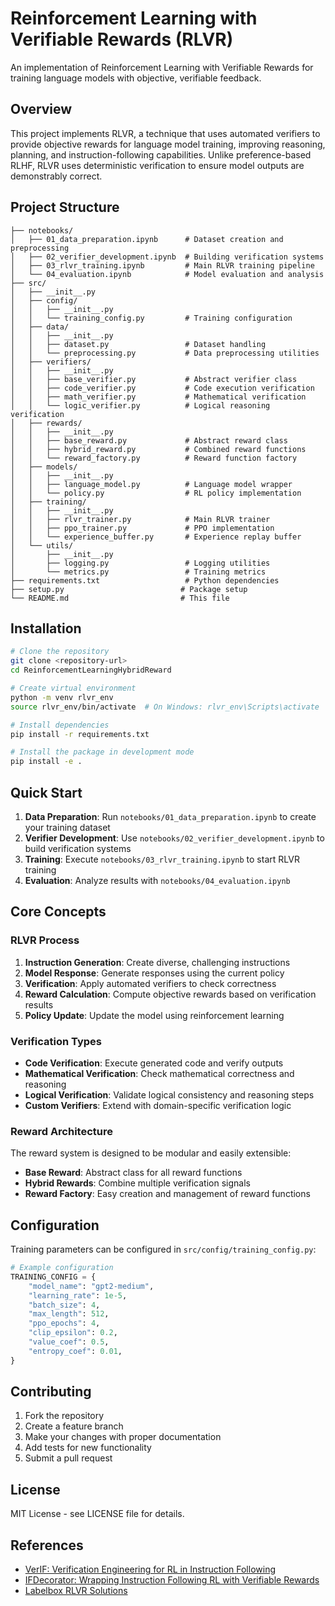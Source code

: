 # Reinforcement Learning with Verifiable Rewards (RLVR)

An implementation of Reinforcement Learning with Verifiable Rewards for training language models with objective, verifiable feedback.

## Overview

This project implements RLVR, a technique that uses automated verifiers to provide objective rewards for language model training, improving reasoning, planning, and instruction-following capabilities. Unlike preference-based RLHF, RLVR uses deterministic verification to ensure model outputs are demonstrably correct.

## Project Structure

```
├── notebooks/
│   ├── 01_data_preparation.ipynb      # Dataset creation and preprocessing
│   ├── 02_verifier_development.ipynb  # Building verification systems
│   ├── 03_rlvr_training.ipynb         # Main RLVR training pipeline
│   └── 04_evaluation.ipynb            # Model evaluation and analysis
├── src/
│   ├── __init__.py
│   ├── config/
│   │   ├── __init__.py
│   │   └── training_config.py         # Training configuration
│   ├── data/
│   │   ├── __init__.py
│   │   ├── dataset.py                 # Dataset handling
│   │   └── preprocessing.py           # Data preprocessing utilities
│   ├── verifiers/
│   │   ├── __init__.py
│   │   ├── base_verifier.py           # Abstract verifier class
│   │   ├── code_verifier.py           # Code execution verification
│   │   ├── math_verifier.py           # Mathematical verification
│   │   └── logic_verifier.py          # Logical reasoning verification
│   ├── rewards/
│   │   ├── __init__.py
│   │   ├── base_reward.py             # Abstract reward class
│   │   ├── hybrid_reward.py           # Combined reward functions
│   │   └── reward_factory.py          # Reward function factory
│   ├── models/
│   │   ├── __init__.py
│   │   ├── language_model.py          # Language model wrapper
│   │   └── policy.py                  # RL policy implementation
│   ├── training/
│   │   ├── __init__.py
│   │   ├── rlvr_trainer.py            # Main RLVR trainer
│   │   ├── ppo_trainer.py             # PPO implementation
│   │   └── experience_buffer.py       # Experience replay buffer
│   └── utils/
│       ├── __init__.py
│       ├── logging.py                 # Logging utilities
│       └── metrics.py                 # Training metrics
├── requirements.txt                   # Python dependencies
├── setup.py                          # Package setup
└── README.md                         # This file
```

## Installation

```bash
# Clone the repository
git clone <repository-url>
cd ReinforcementLearningHybridReward

# Create virtual environment
python -m venv rlvr_env
source rlvr_env/bin/activate  # On Windows: rlvr_env\Scripts\activate

# Install dependencies
pip install -r requirements.txt

# Install the package in development mode
pip install -e .
```

## Quick Start

1. **Data Preparation**: Run `notebooks/01_data_preparation.ipynb` to create your training dataset
2. **Verifier Development**: Use `notebooks/02_verifier_development.ipynb` to build verification systems
3. **Training**: Execute `notebooks/03_rlvr_training.ipynb` to start RLVR training
4. **Evaluation**: Analyze results with `notebooks/04_evaluation.ipynb`

## Core Concepts

### RLVR Process

1. **Instruction Generation**: Create diverse, challenging instructions
2. **Model Response**: Generate responses using the current policy
3. **Verification**: Apply automated verifiers to check correctness
4. **Reward Calculation**: Compute objective rewards based on verification results
5. **Policy Update**: Update the model using reinforcement learning

### Verification Types

- **Code Verification**: Execute generated code and verify outputs
- **Mathematical Verification**: Check mathematical correctness and reasoning
- **Logical Verification**: Validate logical consistency and reasoning steps
- **Custom Verifiers**: Extend with domain-specific verification logic

### Reward Architecture

The reward system is designed to be modular and easily extensible:

- **Base Reward**: Abstract class for all reward functions
- **Hybrid Rewards**: Combine multiple verification signals
- **Reward Factory**: Easy creation and management of reward functions

## Configuration

Training parameters can be configured in `src/config/training_config.py`:

```python
# Example configuration
TRAINING_CONFIG = {
    "model_name": "gpt2-medium",
    "learning_rate": 1e-5,
    "batch_size": 4,
    "max_length": 512,
    "ppo_epochs": 4,
    "clip_epsilon": 0.2,
    "value_coef": 0.5,
    "entropy_coef": 0.01,
}
```

## Contributing

1. Fork the repository
2. Create a feature branch
3. Make your changes with proper documentation
4. Add tests for new functionality
5. Submit a pull request

## License

MIT License - see LICENSE file for details.

## References

- [VerIF: Verification Engineering for RL in Instruction Following](https://arxiv.org/abs/2506.09942)
- [IFDecorator: Wrapping Instruction Following RL with Verifiable Rewards](https://arxiv.org/abs/2508.04632)
- [Labelbox RLVR Solutions](https://labelbox.com/solutions/reinforcement-learning-with-verifiable-rewards/)
